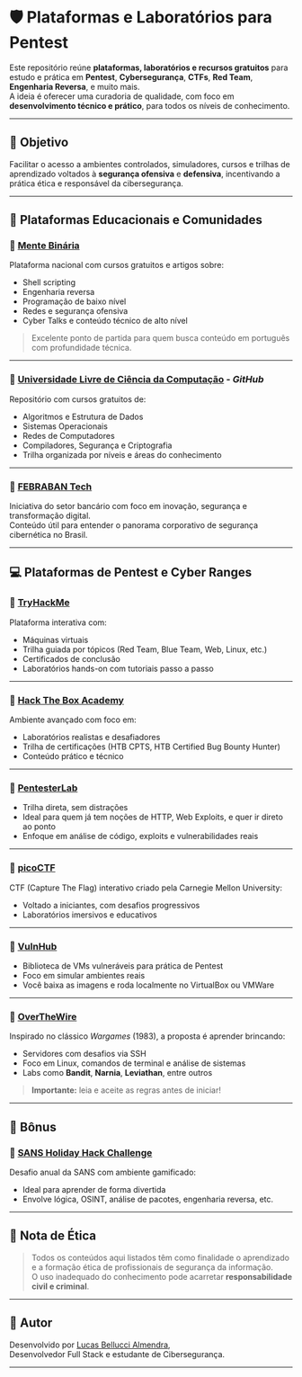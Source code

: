 # 🛡️ Plataformas e Laboratórios para Pentest

Este repositório reúne **plataformas, laboratórios e recursos gratuitos** para estudo e prática em **Pentest**, **Cybersegurança**, **CTFs**, **Red Team**, **Engenharia Reversa**, e muito mais.  
A ideia é oferecer uma curadoria de qualidade, com foco em **desenvolvimento técnico e prático**, para todos os níveis de conhecimento.

---

## 🎯 Objetivo

Facilitar o acesso a ambientes controlados, simuladores, cursos e trilhas de aprendizado voltados à **segurança ofensiva** e **defensiva**, incentivando a prática ética e responsável da cibersegurança.

---

## 🧠 Plataformas Educacionais e Comunidades

### 🔹 [Mente Binária](https://www.mentebinaria.com.br/)
Plataforma nacional com cursos gratuitos e artigos sobre:
- Shell scripting
- Engenharia reversa
- Programação de baixo nível
- Redes e segurança ofensiva
- Cyber Talks e conteúdo técnico de alto nível

> Excelente ponto de partida para quem busca conteúdo em português com profundidade técnica.

---

### 🔹 [Universidade Livre de Ciência da Computação](https://github.com/Universidade-Livre/ciencia-da-computacao) - *GitHub*
Repositório com cursos gratuitos de:
- Algoritmos e Estrutura de Dados
- Sistemas Operacionais
- Redes de Computadores
- Compiladores, Segurança e Criptografia
- Trilha organizada por níveis e áreas do conhecimento

---

### 🔹 [FEBRABAN Tech](https://portal.febraban.org.br/noticia/4305/pt-br/)
Iniciativa do setor bancário com foco em inovação, segurança e transformação digital.  
Conteúdo útil para entender o panorama corporativo de segurança cibernética no Brasil.

---

## 💻 Plataformas de Pentest e Cyber Ranges

### 🔸 [TryHackMe](https://tryhackme.com)
Plataforma interativa com:
- Máquinas virtuais
- Trilha guiada por tópicos (Red Team, Blue Team, Web, Linux, etc.)
- Certificados de conclusão
- Laboratórios hands-on com tutoriais passo a passo

---

### 🔸 [Hack The Box Academy](https://academy.hackthebox.com)
Ambiente avançado com foco em:
- Laboratórios realistas e desafiadores
- Trilha de certificações (HTB CPTS, HTB Certified Bug Bounty Hunter)
- Conteúdo prático e técnico

---

### 🔸 [PentesterLab](https://pentesterlab.com)
- Trilha direta, sem distrações
- Ideal para quem já tem noções de HTTP, Web Exploits, e quer ir direto ao ponto
- Enfoque em análise de código, exploits e vulnerabilidades reais

---

### 🔸 [picoCTF](https://picoctf.org/)
CTF (Capture The Flag) interativo criado pela Carnegie Mellon University:
- Voltado a iniciantes, com desafios progressivos
- Laboratórios imersivos e educativos

---

### 🔸 [VulnHub](https://www.vulnhub.com/)
- Biblioteca de VMs vulneráveis para prática de Pentest
- Foco em simular ambientes reais
- Você baixa as imagens e roda localmente no VirtualBox ou VMWare

---

### 🔸 [OverTheWire](https://overthewire.org/)
Inspirado no clássico *Wargames* (1983), a proposta é aprender brincando:
- Servidores com desafios via SSH
- Foco em Linux, comandos de terminal e análise de sistemas
- Labs como **Bandit**, **Narnia**, **Leviathan**, entre outros

> **Importante:** leia e aceite as regras antes de iniciar!

---

## 🎄 Bônus

### 🎁 [SANS Holiday Hack Challenge](https://www.sans.org/cyber-ranges/holiday-hack-challenge/)
Desafio anual da SANS com ambiente gamificado:
- Ideal para aprender de forma divertida
- Envolve lógica, OSINT, análise de pacotes, engenharia reversa, etc.

---

## 📌 Nota de Ética

> Todos os conteúdos aqui listados têm como finalidade o aprendizado e a formação ética de profissionais de segurança da informação.  
> O uso inadequado do conhecimento pode acarretar **responsabilidade civil e criminal**.

---

## 🧾 Autor

Desenvolvido por [Lucas Bellucci Almendra](https://github.com/belluccaz),  
Desenvolvedor Full Stack e estudante de Cibersegurança.

---

